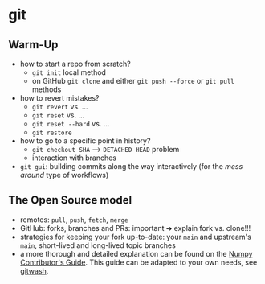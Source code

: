 # git

## Warm-Up
- how to start a repo from scratch?
    - `git init` local method
    - on GitHub `git clone` and either `git push --force` or `git pull` methods
- how to revert mistakes?
    - `git revert` vs. …
    - `git reset` vs. …
    - `git reset --hard` vs. …
    - `git restore`
- how to go to a specific point in history?
    - `git checkout SHA` ⟶ `DETACHED HEAD` problem
    - interaction with branches
- `git gui`: building commits along the way interactively (for the *mess around* type of workflows)

## The Open Source model
- remotes: `pull`, `push`, `fetch`, `merge`
- GitHub: forks, branches and PRs: important ➔ explain fork vs. clone!!!
- strategies for keeping your fork up-to-date: your `main` and upstream's `main`, short-lived and long-lived topic branches
- a more thorough and detailed explanation can be found on the [Numpy Contributor's Guide](https://docs.scipy.org/doc/numpy/dev/gitwash/index.html). This guide can be adapted to your own needs, see [gitwash](https://github.com/matthew-brett/gitwash).
